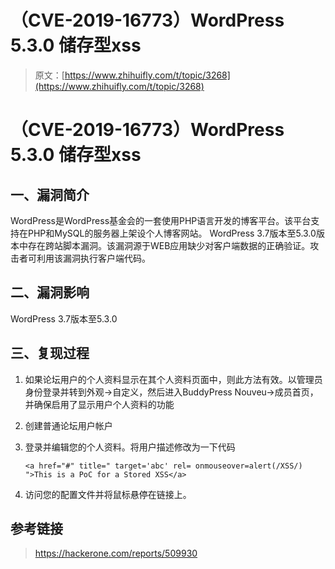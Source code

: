 # （CVE-2019-16773）WordPress 5.3.0 储存型xss

> 原文：[https://www.zhihuifly.com/t/topic/3268](https://www.zhihuifly.com/t/topic/3268)

# （CVE-2019-16773）WordPress 5.3.0 储存型xss

## 一、漏洞简介

WordPress是WordPress基金会的一套使用PHP语言开发的博客平台。该平台支持在PHP和MySQL的服务器上架设个人博客网站。 WordPress 3.7版本至5.3.0版本中存在跨站脚本漏洞。该漏洞源于WEB应用缺少对客户端数据的正确验证。攻击者可利用该漏洞执行客户端代码。

## 二、漏洞影响

WordPress 3.7版本至5.3.0

## 三、复现过程

1.  如果论坛用户的个人资料显示在其个人资料页面中，则此方法有效。以管理员身份登录并转到外观->自定义，然后进入BuddyPress Nouveu->成员首页，并确保启用了显示用户个人资料的功能

2.  创建普通论坛用户帐户

3.  登录并编辑您的个人资料。将用户描述修改为一下代码

    ```
    <a href="#" title=" target='abc' rel= onmouseover=alert(/XSS/) ">This is a PoC for a Stored XSS</a> 
    ```

4.  访问您的配置文件并将鼠标悬停在链接上。

## 参考链接

> https://hackerone.com/reports/509930